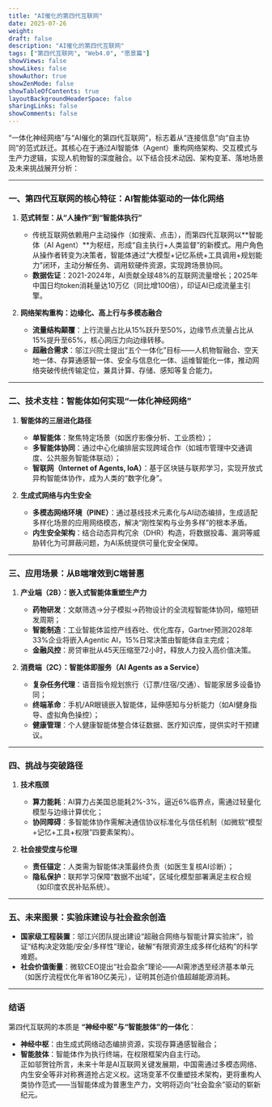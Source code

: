 ```yaml
---
title: "AI催化的第四代互联网"
date: 2025-07-26
weight: 
draft: false
description: "AI催化的第四代互联网"
tags: ["第四代互联网", "Web4.0", "愿景篇"]
showViews: false
showLikes: false
showAuthor: true
showZenMode: false
showTableOfContents: true
layoutBackgroundHeaderSpace: false
sharingLinks: false
showComments: false
---
```




“一体化神经网络”与“AI催化的第四代互联网”，标志着从“连接信息”向“自主协同”的范式跃迁。其核心在于通过AI智能体（Agent）重构网络架构、交互模式与生产力逻辑，实现人机物智的深度融合。以下结合技术动因、架构变革、落地场景及未来挑战展开分析：

---

### 一、**第四代互联网的核心特征：AI智能体驱动的一体化网络**
1. **范式转型：从“人操作”到“智能体执行”**  
   - 传统互联网依赖用户主动操作（如搜索、点击），而第四代互联网以**智能体（AI Agent）**为枢纽，形成“自主执行+人类监督”的新模式。用户角色从操作者转变为决策者，智能体通过“大模型+记忆系统+工具调用+规划能力”闭环，主动分解任务、调用软硬件资源，实现跨场景协同。
   - **数据佐证**：2021-2024年，AI贡献全球48%的互联网流量增长；2025年中国日均token消耗量达10万亿（同比增100倍），印证AI已成流量主引擎。

2. **网络架构重构：边缘化、高上行与多模态融合**  
   - **流量结构颠覆**：上行流量占比从15%跃升至50%，边缘节点流量占比从15%提升至65%，核心网压力向边缘转移。
   - **超融合需求**：邬江兴院士提出“五个一体化”目标——人机物智融合、空天地一体、存算通感智一体、安全与信息化一体、运维智能化一体，推动网络突破传统传输定位，兼具计算、存储、感知等复合能力。

---

### 二、**技术支柱：智能体如何实现“一体化神经网络”**
1. **智能体的三层进化路径**  
   - **单智能体**：聚焦特定场景（如医疗影像分析、工业质检）；  
   - **多智能体协同**：通过中心化编排层实现跨域合作（如城市管理中交通调度、公共服务智能体联动）；  
   - **智联网（Internet of Agents, IoA）**：基于区块链与联邦学习，实现开放式异构智能体协作，成为人类的“数字化身”。

2. **生成式网络与内生安全**  
   - **多模态网络环境（PINE）**：通过基线技术元素化与AI动态编排，生成适配多样化场景的应用网络模态，解决“刚性架构与业务多样”的根本矛盾。  
   - **内生安全架构**：结合动态异构冗余（DHR）构造，将数据投毒、漏洞等威胁转化为可屏蔽问题，为AI系统提供可量化安全保障。

---

### 三、**应用场景：从B端增效到C端普惠**
1. **产业端（2B）：嵌入式智能体重塑生产力**  
   - **药物研发**：文献筛选→分子模拟→药物设计的全流程智能体协同，缩短研发周期；  
   - **智能制造**：工业智能体监控产线吞吐、优化库存，Gartner预测2028年33%企业将嵌入Agentic AI，15%日常决策由智能体自主完成；  
   - **金融风控**：房贷审批从45天压缩至72小时，释放人力投入高价值决策。

2. **消费端（2C）：智能体即服务（AI Agents as a Service）**  
   - **复杂任务代理**：语音指令规划旅行（订票/住宿/交通）、智能家居多设备协同；  
   - **终端革命**：手机/AR眼镜嵌入智能体，延伸感知与分析能力（如AI健身指导、虚拟角色操控）；  
   - **健康管理**：个人健康智能体整合体征数据、医疗知识库，提供实时干预建议。

---

### 四、**挑战与突破路径**
1. **技术瓶颈**  
   - **算力能耗**：AI算力占美国总能耗2%-3%，逼近6%临界点，需通过轻量化模型与边缘计算优化；  
   - **协同障碍**：多智能体协作需解决通信协议标准化与信任机制（如微软“模型+记忆+工具+权限”四要素架构）。

2. **社会接受度与伦理**  
   - **责任锚定**：人类需为智能体决策最终负责（如医生复核AI诊断）；  
   - **隐私保护**：联邦学习保障“数据不出域”，区域化模型部署满足主权合规（如印度农民补贴系统）。

---

### 五、**未来图景：实验床建设与社会盈余创造**
- **国家级工程装置**：邬江兴团队提出建设“超融合网络与智能计算实验床”，验证“结构决定效能/安全/多样性”理论，破解“有限资源生成多样化结构”的科学难题。  
- **社会价值衡量**：微软CEO提出“社会盈余”理论——AI需渗透至经济基本单元（如医疗流程优化年省180亿美元），证明其创造价值超越能源消耗。

---

### 结语
第四代互联网的本质是 **“神经中枢”与“智能肢体”的一体化**：  
- **神经中枢**：由生成式网络动态编排资源，实现存算通感智融合；  
- **智能肢体**：智能体作为执行终端，在权限框架内自主行动。  
正如邬贺铨所言，未来十年是AI互联网关键发展期，中国需通过多模态网络、内生安全等非对称赛道抢占定义权。这场变革不仅重塑技术架构，更将重构人类协作范式——当智能体成为普惠生产力，文明将迈向“社会盈余”驱动的崭新纪元。



























































